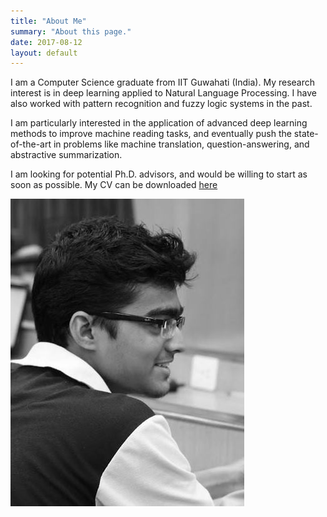 ```yaml
---
title: "About Me"
summary: "About this page."
date: 2017-08-12
layout: default
---
```


I am a Computer Science graduate from IIT Guwahati (India). My research interest is in deep learning applied to Natural Language Processing. I have also worked with pattern recognition and fuzzy logic systems in the past.

I am particularly interested in the application of advanced deep learning methods to improve machine reading tasks, and eventually push the state-of-the-art in problems like machine translation, question-answering, and abstractive summarization.

I am looking for potential Ph.D. advisors, and would be willing to start as soon as possible. My CV can be downloaded [here](assets/DeshRaj.pdf)

![Desh Raj photo](assets/images/desh-bw.jpg "Desh Raj")
